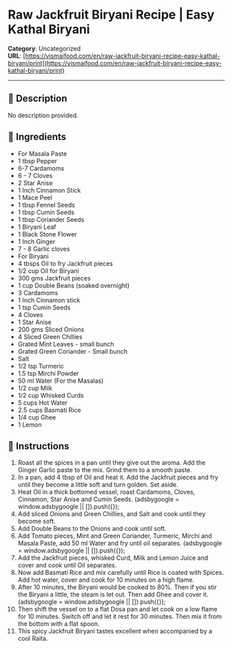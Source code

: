 # Raw Jackfruit Biryani Recipe | Easy Kathal Biryani

**Category**: Uncategorized  
**URL**: [https://vismaifood.com/en/raw-jackfruit-biryani-recipe-easy-kathal-biryani/print](https://vismaifood.com/en/raw-jackfruit-biryani-recipe-easy-kathal-biryani/print)  


---

## 📝 Description
No description provided.



## 🧂 Ingredients
- For Masala Paste
- 1 tbsp Pepper
- 6-7 Cardamoms
- 6 - 7 Cloves
- 2 Star Anise
- 1 Inch Cinnamon Stick
- 1 Mace Peel
- 1 tbsp Fennel Seeds
- 1 tbsp Cumin Seeds
- 1 tbsp Coriander Seeds
- 1 Biryani Leaf
- 1 Black Stone Flower
- 1 Inch Ginger
- 7 - 8 Garlic cloves
- For Biryani
- 4 tbsps Oil to fry Jackfruit pieces
- 1/2 cup Oil for Biryani
- 300 gms Jackfruit pieces
- 1 cup Double Beans (soaked overnight)
- 3 Cardamoms
- 1 Inch Cinnamon stick
- 1 tsp Cumin Seeds
- 4 Cloves
- 1 Star Anise
- 200 gms Sliced Onions
- 4 Sliced Green Chillies
- Grated Mint Leaves - small bunch
- Grated Green Coriander - Small bunch
- Salt
- 1/2 tsp Turmeric
- 1.5 tsp Mirchi Powder
- 50 ml Water (For the Masalas)
- 1/2 cup Milk
- 1/2 cup Whisked Curds
- 5 cups Hot Water
- 2.5 cups Basmati Rice
- 1/4 cup Ghee
- 1 Lemon

## 🍳 Instructions
1. Roast all the spices in a pan until they give out the aroma. Add the Ginger Garlic paste to the mix. Grind them to a smooth paste.
2. In a pan, add 4 tbsp of Oil and heat it. Add the Jackfruit pieces and fry until they become a little soft and turn golden. Set aside.
3. Heat Oil in a thick bottomed vessel, roast Cardamoms, Cloves, Cinnamon, Star Anise and Cumin Seeds. (adsbygoogle = window.adsbygoogle || []).push({});
4. Add sliced Onions and Green Chillies, and Salt and cook until they become soft.
5. Add Double Beans to the Onions and cook until soft.
6. Add Tomato pieces, Mint and Green Coriander, Turmeric, Mirchi and Masala Paste, add 50 ml Water and fry until oil separates. (adsbygoogle = window.adsbygoogle || []).push({});
7. Add the Jackfruit pieces, whisked Curd, Milk and Lemon Juice and cover and cook until Oil separates.
8. Now add Basmati Rice and mix carefully until Rice is coated with Spices. Add hot water, cover and cook for 10 minutes on a high flame.
9. After 10 minutes, the Biryani would be cooked to 80%. Then if you stir the Biryani a little, the steam is let out. Then add Ghee and cover it. (adsbygoogle = window.adsbygoogle || []).push({});
10. Then shift the vessel on to a flat Dosa pan and let cook on a low flame for 10 minutes. Switch off and let it rest for 30 minutes. Then mix it from the bottom with a flat spoon.
11. This spicy Jackfruit Biryani tastes excellent when accompanied by a cool Raita.


